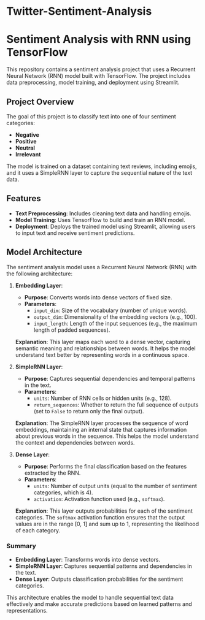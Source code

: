 # Twitter-Sentiment-Analysis
# Sentiment Analysis with RNN using TensorFlow

This repository contains a sentiment analysis project that uses a Recurrent Neural Network (RNN) model built with TensorFlow. The project includes data preprocessing, model training, and deployment using Streamlit.

## Project Overview

The goal of this project is to classify text into one of four sentiment categories:
- **Negative**
- **Positive**
- **Neutral**
- **Irrelevant**

The model is trained on a dataset containing text reviews, including emojis, and it uses a SimpleRNN layer to capture the sequential nature of the text data.

## Features

- **Text Preprocessing**: Includes cleaning text data and handling emojis.
- **Model Training**: Uses TensorFlow to build and train an RNN model.
- **Deployment**: Deploys the trained model using Streamlit, allowing users to input text and receive sentiment predictions.

## Model Architecture

The sentiment analysis model uses a Recurrent Neural Network (RNN) with the following architecture:

1. **Embedding Layer**:
   - **Purpose**: Converts words into dense vectors of fixed size.
   - **Parameters**:
     - `input_dim`: Size of the vocabulary (number of unique words).
     - `output_dim`: Dimensionality of the embedding vectors (e.g., 100).
     - `input_length`: Length of the input sequences (e.g., the maximum length of padded sequences).

   **Explanation**: This layer maps each word to a dense vector, capturing semantic meaning and relationships between words. It helps the model understand text better by representing words in a continuous space.

2. **SimpleRNN Layer**:
   - **Purpose**: Captures sequential dependencies and temporal patterns in the text.
   - **Parameters**:
     - `units`: Number of RNN cells or hidden units (e.g., 128).
     - `return_sequences`: Whether to return the full sequence of outputs (set to `False` to return only the final output).

   **Explanation**: The SimpleRNN layer processes the sequence of word embeddings, maintaining an internal state that captures information about previous words in the sequence. This helps the model understand the context and dependencies between words.

3. **Dense Layer**:
   - **Purpose**: Performs the final classification based on the features extracted by the RNN.
   - **Parameters**:
     - `units`: Number of output units (equal to the number of sentiment categories, which is 4).
     - `activation`: Activation function used (e.g., `softmax`).

   **Explanation**: This layer outputs probabilities for each of the sentiment categories. The `softmax` activation function ensures that the output values are in the range [0, 1] and sum up to 1, representing the likelihood of each category.

### Summary

- **Embedding Layer**: Transforms words into dense vectors.
- **SimpleRNN Layer**: Captures sequential patterns and dependencies in the text.
- **Dense Layer**: Outputs classification probabilities for the sentiment categories.

This architecture enables the model to handle sequential text data effectively and make accurate predictions based on learned patterns and representations.

